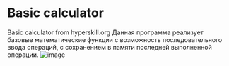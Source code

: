 # Basic calculator
Basic calculator from hyperskill.org
Данная программа реализует базовые математические функции с возможность последовательного ввода операций, с сохранением в памяти последней выполненной операции.
![image](https://github.com/Zero0101/Basic-Calculator/assets/19413660/31b1d45f-f33c-48bc-a789-c5e0d8409f49)
